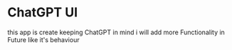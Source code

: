 # ChatGPT UI


this app is create keeping ChatGPT in mind i will add more Functionality in Future like it's behaviour
